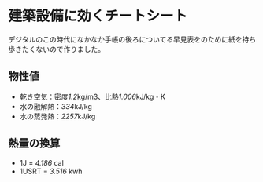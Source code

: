 
# 建築設備に効くチートシート
デジタルのこの時代になかなか手帳の後ろについてる早見表をのために紙を持ち歩きたくないので作りました。

## 物性値
* 乾き空気：密度*1.2*kg/m3、比熱*1.006*kJ/kg・K
* 水の融解熱：*334*kJ/kg
* 水の蒸発熱：*2257*kJ/kg

## 熱量の換算
* 1J = *4.186* cal
* 1USRT = *3.516* kwh

